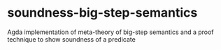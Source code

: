 # soundness-big-step-semantics
Agda implementation of meta-theory of big-step semantics and a proof technique to show soundness of a predicate
